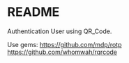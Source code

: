 # README

Authentication User using QR_Code.

Use gems:
https://github.com/mdp/rotp
https://github.com/whomwah/rqrcode
